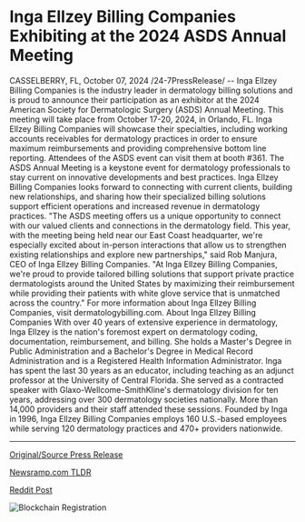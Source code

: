 # Inga Ellzey Billing Companies Exhibiting at the 2024 ASDS Annual Meeting

CASSELBERRY, FL, October 07, 2024 /24-7PressRelease/ -- Inga Ellzey Billing Companies is the industry leader in dermatology billing solutions and is proud to announce their participation as an exhibitor at the 2024 American Society for Dermatologic Surgery (ASDS) Annual Meeting. This meeting will take place from October 17-20, 2024, in Orlando, FL. Inga Ellzey Billing Companies will showcase their specialties, including working accounts receivables for dermatology practices in order to ensure maximum reimbursements and providing comprehensive bottom line reporting. Attendees of the ASDS event can visit them at booth #361.  The ASDS Annual Meeting is a keystone event for dermatology professionals to stay current on innovative developments and best practices. Inga Ellzey Billing Companies looks forward to connecting with current clients, building new relationships, and sharing how their specialized billing solutions support efficient operations and increased revenue in dermatology practices.  "The ASDS meeting offers us a unique opportunity to connect with our valued clients and connections in the dermatology field. This year, with the meeting being held near our East Coast headquarter, we're especially excited about in-person interactions that allow us to strengthen existing relationships and explore new partnerships," said Rob Manjura, CEO of Inga Ellzey Billing Companies.  "At Inga Ellzey Billing Companies, we're proud to provide tailored billing solutions that support private practice dermatologists around the United States by maximizing their reimbursement while providing their patients with white glove service that is unmatched across the country."  For more information about Inga Ellzey Billing Companies, visit dermatologybilling.com.  About Inga Ellzey Billing Companies  With over 40 years of extensive experience in dermatology, Inga Ellzey is the nation's foremost expert on dermatology coding, documentation, reimbursement, and billing. She holds a Master's Degree in Public Administration and a Bachelor's Degree in Medical Record Administration and is a Registered Health Information Administrator.  Inga has spent the last 30 years as an educator, including teaching as an adjunct professor at the University of Central Florida. She served as a contracted speaker with Glaxo-Wellcome-SmithKline's dermatology division for ten years, addressing over 300 dermatology societies nationally. More than 14,000 providers and their staff attended these sessions.  Founded by Inga in 1996, Inga Ellzey Billing Companies employs 160 U.S.-based employees while serving 120 dermatology practices and 470+ providers nationwide. 

---

[Original/Source Press Release](https://www.24-7pressrelease.com/press-release/514893/inga-ellzey-billing-companies-exhibiting-at-the-2024-asds-annual-meeting)
                    

[Newsramp.com TLDR](https://newsramp.com/curated-news/inga-ellzey-billing-companies-to-exhibit-at-2024-asds-annual-meeting/de286f823446b553bcb74852083d8478) 

 



[Reddit Post](https://www.reddit.com/r/eventNews/comments/1fy1ugl/inga_ellzey_billing_companies_to_exhibit_at_2024/) 



![Blockchain Registration](https://cdn.newsramp.app/24-7PressRelease/qrcode/2410/7/quipjOXB.webp)